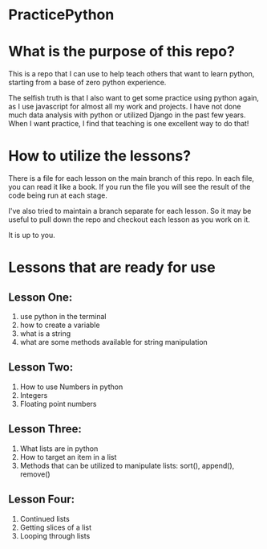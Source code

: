 # PracticePython

# What is the purpose of this repo?
This is a repo that I can use to help teach others that want to learn python, starting from a base of zero python experience.

The selfish truth is that I also want to get some practice using python again, as I use javascript for almost all my work and projects. I have not done much data analysis with python or utilized Django in the past few years. When I want practice, I find that teaching is one excellent way to do that!

# How to utilize the lessons?

There is a file for each lesson on the main branch of this repo. In each file, you can read it like a book. If you run the file you will see the result of the code being run at each stage. 

I've also tried to maintain a branch separate for each lesson. So it may be useful to pull down the repo and checkout each lesson as you work on it. 

It is up to you. 

# Lessons that are ready for use

## Lesson One: 
1. use python in the terminal
2. how to create a variable
3. what is a string
4. what are some methods available for string manipulation

## Lesson Two: 
1. How to use Numbers in python 
2. Integers
3. Floating point numbers

## Lesson Three: 
1. What lists are in python 
2. How to target an item in a list
3. Methods that can be utilized to manipulate lists: sort(), append(), remove()

## Lesson Four: 
1. Continued lists 
2. Getting slices of a list
3. Looping through lists

